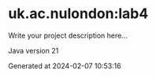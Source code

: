 # uk.ac.nulondon:lab4

Write your project description here...

Java version 21

Generated at 2024-02-07 10:53:16
